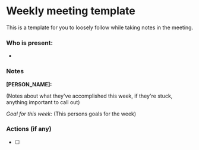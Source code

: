 # Weekly meeting template

This is a template for you to loosely follow while taking notes in the meeting.

### Who is present:
-

### Notes

**[PERSON_NAME]:**

(Notes about what they've accomplished this week, if they're stuck,
anything important to call out)

_Goal for this week:_ (This persons goals for the week)


### Actions (if any)
- [ ]
